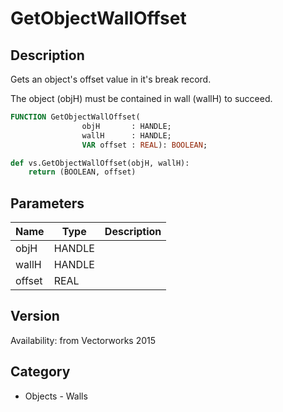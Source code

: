 # GetObjectWallOffset

## Description
Gets an object's offset value in it's break record.

The object (objH) must be contained in wall (wallH) to succeed.

```pascal
FUNCTION GetObjectWallOffset(
				objH       : HANDLE;
				wallH      : HANDLE;
				VAR offset : REAL): BOOLEAN;
```

```python
def vs.GetObjectWallOffset(objH, wallH):
    return (BOOLEAN, offset)
```

## Parameters
|Name|Type|Description|
|---|---|---|
|objH|HANDLE|   |
|wallH|HANDLE|   |
|offset|REAL|   |

## Version
Availability: from Vectorworks 2015

## Category
* Objects - Walls

